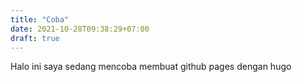 ```yaml
---
title: "Coba"
date: 2021-10-28T09:38:29+07:00
draft: true
---
```


Halo ini saya sedang mencoba membuat github pages dengan hugo
